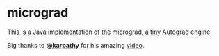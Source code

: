 # micrograd

This is a Java implementation of the [micrograd](https://github.com/karpathy/micrograd), a tiny
Autograd engine.

Big thanks to [**@karpathy**](https://github.com/karpathy) for his amazing 
[video](https://youtu.be/VMj-3S1tku0).